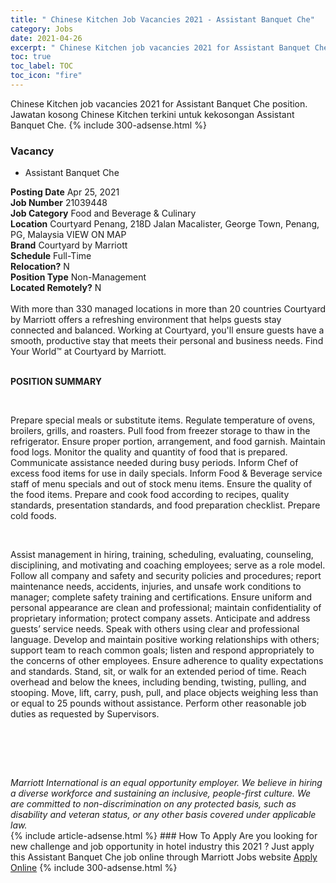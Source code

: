 ```yaml
---
title: " Chinese Kitchen Job Vacancies 2021 - Assistant Banquet Che" 
category: Jobs 
date: 2021-04-26 
excerpt: " Chinese Kitchen job vacancies 2021 for Assistant Banquet Che position. Jawatan kosong  Chinese Kitchen terkini untuk kekosongan Assistant Banquet Che." 
toc: true 
toc_label: TOC 
toc_icon: "fire" 
--- 
```


 Chinese Kitchen job vacancies 2021 for Assistant Banquet Che position. Jawatan kosong  Chinese Kitchen terkini untuk kekosongan Assistant Banquet Che. 
{% include 300-adsense.html %} 
### Vacancy 
- Assistant Banquet Che 
<div><div><b>Posting Date</b> Apr 25, 2021<br><b>Job Number</b> 21039448<br><b>Job Category</b> Food and Beverage &amp; Culinary<br><b>Location</b> Courtyard Penang, 218D Jalan Macalister, George Town, Penang, PG, Malaysia VIEW ON MAP<br><b>Brand</b> Courtyard by Marriott<br><b>Schedule</b> Full-Time<br><b>Relocation?</b> N<br><b>Position Type</b> Non-Management<br><b>Located Remotely?</b> N<br><br><div>    With more than 330 managed locations in more than 20 countries Courtyard by Marriott offers a refreshing environment that helps guests stay connected and balanced. Working at Courtyard, you'll ensure guests have a smooth, productive stay that meets their personal and business needs. Find Your World&#8482; at Courtyard by Marriott.    </div><br></div><div> <p><strong>POSITION SUMMARY</strong></p> <p>&#160;</p> <p>Prepare special meals or substitute items. Regulate temperature of ovens, broilers, grills, and roasters. Pull food from freezer storage to thaw in the refrigerator. Ensure proper portion, arrangement, and food garnish. Maintain food logs. Monitor the quality and quantity of food that is prepared. Communicate assistance needed during busy periods. Inform Chef of excess food items for use in daily specials. Inform Food &amp; Beverage service staff of menu specials and out of stock menu items. Ensure the quality of the food items. Prepare and cook food according to recipes, quality standards, presentation standards, and food preparation checklist. Prepare cold foods.</p> <p>&#160;</p> <p>Assist management in hiring, training, scheduling, evaluating, counseling, disciplining, and motivating and coaching employees; serve as a role model. Follow all company and safety and security policies and procedures; report maintenance needs, accidents, injuries, and unsafe work conditions to manager; complete safety training and certifications. Ensure uniform and personal appearance are clean and professional; maintain confidentiality of proprietary information; protect company assets. Anticipate and address guests&#8217; service needs. Speak with others using clear and professional language. Develop and maintain positive working relationships with others; support team to reach common goals; listen and respond appropriately to the concerns of other employees. Ensure adherence to quality expectations and standards. Stand, sit, or walk for an extended period of time. Reach overhead and below the knees, including bending, twisting, pulling, and stooping. Move, lift, carry, push, pull, and place objects weighing less than or equal to 25 pounds without assistance. Perform other reasonable job duties as requested by Supervisors.</p> <p>&#160;</p> <p>&#160;</p> </div> <div> &#160;</div> <em>Marriott International is an equal opportunity employer.&#160;We believe in hiring a diverse workforce and sustaining an inclusive, people-first culture.&#160;We are committed to non-discrimination on&#160;any&#160;protected&#160;basis, such as disability and veteran status, or any other basis covered under applicable law.</em><br></div> 
{% include article-adsense.html %} 
### How To Apply 
Are you looking for new challenge and job opportunity in hotel industry this 2021 ?
Just apply this Assistant Banquet Che job online through Marriott Jobs website 
<a href="https://jobs.marriott.com/marriott/jobs/21039448?lang=en-us" class="btn btn--info" target="_blank" rel="nofollow noopenner">Apply Online</a> 
{% include 300-adsense.html %} 